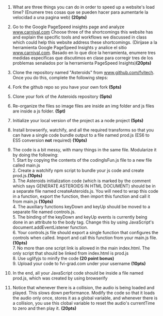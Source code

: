 1. What are three things you can do in order to speed up a website's load time? (Enumere tres cosas que se pueden hacer para aumentarle la velocidad a una pagina web) **(20pts)**

2. Go to the Google PageSpeed insights page and analyze www.carnival.com
Choose three of the shortcomings this website has and explain the specific tools and workflows we discussed in class which could help this website address these shortcomings. (Dirijase a la herramienta Google PageSpeed Insights y analice el sitio www.carnival.com. Basado en lo que dice la herramienta, enumere tres medidas especificas que discutimos en clase para corregir tres de los problemas senalados por la herramienta PageSpeed Insights)**(20pts)**

3. Clone the repository named "Asteroids" from www.github.com/fvitech. Once you do this, complete the following steps:  
  1. Fork the github repo so you have your own fork  **(5pts)**  
  2. Clone your fork of the Asteroids repository  **(5pts)**  
  3. Re-organize the files so image files are inside an img folder and js files are inside a js folder. **(5pt)**
  4. Initialize your local version of the project as a node project **(5pts)**   
  5. Install browserify, watchify, and all the required transforms so that you can have a single code bundle output to a file named prod.js (ES6 to ES5 conversion **not** required) **(10pts)**  
  8. The code is a bit messy, with many things in the same file. Modularize it by doing the following:  
    1. Start by copying the contents of the codingIsFun.js file to a new file called main.js  
    2. Create a watchify npm script to bundle your js code and create prod.js.**(10pts)**  
    3. The Asteroids initialization code (which is marked by the comment which says GENERATE ASTEROIDS IN HTML DOCUMENT) should be in a separate file named createAsteroids.js. You will need to wrap this code in a function, export the function, then import this function and call it from main.js **(10pts)**  
    4. The auxiliary functions keyDown and keyUp should be moved to a separate file named controls.js.  
    5. The binding of the keyDown and keyUp events is currently being done in an attribute to the body tag. Change this by using JavaScript's document.addEventListener function.  
    6. Your controls.js file should export a single function that configures the controls when called. Import and call this function from your main.js file. **(10pts)**  
    7. No more than one script link is allowed in the main index.html. The only script that should be linked from index.html is prod.js  
    8. Use uglifyjs to minify the code **(20 point bonus)**  
    9. Upload your code to fvi-grad.com under your username **(10pts)**
  7. In the end, all your JavaScript code should be inside a file named prod.js, which was created by using browserify  
  8. Notice that whenever there is a collision, the audio is being loaded and played. This slows down performance. Modify the code so that it loads the audio only once, stores it as a global variable, and whenever there is a collision, you use this clobal variable to reset the audio's currentTime to zero and then play it. **(20pts)**
